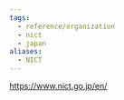 ```yaml
---
tags:
  - reference/organization
  - nict
  - japan
aliases:
  - NICT
---
```

https://www.nict.go.jp/en/